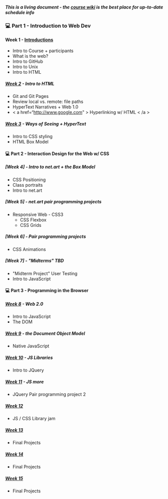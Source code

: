 ##### This is a living document - the [course wiki](https://github.com/IDMNYU/webDev_D_Spring2022/wiki) is the best place for up-to-date schedule info

### 💻  Part 1 - Introduction to Web Dev
#### Week 1 - [Introductions](https://github.com/IDMNYU/webDev_D_Spring2022/wiki/Week-01)
* Intro to Course + participants
* What is the web?
* Intro to GitHub 
* Intro to Unix
* Intro to HTML

##### [Week 2](https://github.com/IDMNYU/webDev_D_Spring2022/wiki/Week-02) -  Intro to HTML
* Git and Git Pages
* Review local vs. remote: file paths
* HyperText Narratives + Web 1.0
* < a href=“http://www.google.com" > Hyperlinking w/ HTML < /a >
##### [Week 3]() - Ways of Seeing + HyperText 
* Intro to CSS styling
* HTML Box Model 

#### 💻  Part 2 - Interaction Design for the Web w/ CSS

##### [Week 4] - Intro to net.art + the Box Model
* CSS Positioning
* Class portraits 
* Intro to net.art

##### [Week 5] - net.art pair programming projects
* Responsive Web - CSS3
  * CSS Flexbox 
  * CSS Grids

##### [Week 6] - Pair programming projects
* CSS Animations

##### [Week 7] - "Midterms" TBD
* "Midterm Project" User Testing 
* Intro to JavaScript

#### 💻 Part 3 - Programming in the Browser 
##### [Week 8]() - Web 2.0
* Intro to JavaScript
* The DOM

##### [Week 9]() - the Document Object Model
* Native JavaScript 

##### [Week 10]() - JS Libraries
* Intro to JQuery

##### [Week 11]() - JS more
* JQuery Pair programming project 2

##### [Week 12]()
* JS / CSS Library jam
##### [Week 13]()
* Final Projects
##### [Week 14]()
* Final Projects 
##### [Week 15]()
* Final Projects
